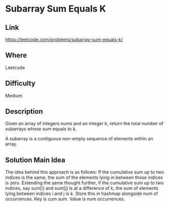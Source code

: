 # Subarray Sum Equals K

## Link

https://leetcode.com/problems/subarray-sum-equals-k/

## Where

Leetcode

## Difficulty

Medium

## Description

Given an array of integers nums and an integer k, return the total number of subarrays whose sum equals to k.

A subarray is a contiguous non-empty sequence of elements within an array.

## Solution Main Idea

The idea behind this approach is as follows: If the cumulative sum up to two indices is the same, the sum of the elements lying in between those indices is zero. Extending the same thought further, if the cumulative sum up to two indices, say sum[i] and sum[j] is at a difference of k, the sum of elements lying between indices i and j is k. Store this in hashmap alongside num of occurrences. Key is cum sum. Value is num occurrences.
